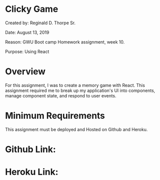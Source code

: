 # Clicky Game

Created by: Reginald D. Thorpe Sr.

Date: August 13, 2019

Reason: GWU Boot camp Homework assignment, week 10.

Purpose: Using React

# Overview

For this assignment, I was to create a memory game with React. This assignment required me to break up my application's UI into components, manage component state, and respond to user events.

# Minimum Requirements
This assignment must be deployed and Hosted on Github and Heroku. 
# Github Link: 
# Heroku Link: 


